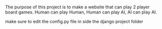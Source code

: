 The purpose of this project is to make a website that can play 2 player 
board games. Human can play Human, Human can play AI, AI can play AI.

make sure to edit the config.py file in side the django project folder

